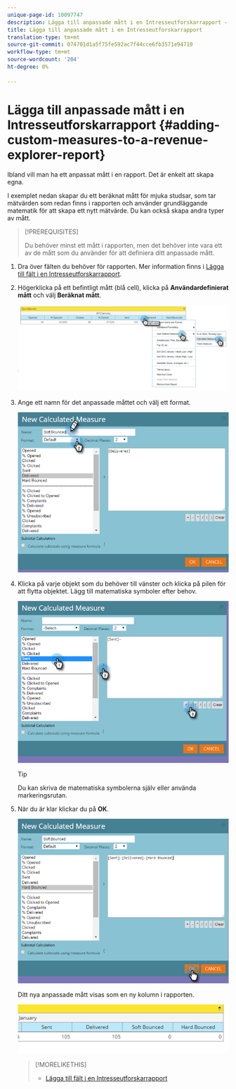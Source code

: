 ```yaml
---
unique-page-id: 10097747
description: Lägga till anpassade mått i en Intresseutforskarrapport - Marketo Docs - Produktdokumentation
title: Lägga till anpassade mått i en Intresseutforskarrapport
translation-type: tm+mt
source-git-commit: 074701d1a5f75fe592ac7f44cce6fb3571e94710
workflow-type: tm+mt
source-wordcount: '204'
ht-degree: 0%

---
```



# Lägga till anpassade mått i en Intresseutforskarrapport {#adding-custom-measures-to-a-revenue-explorer-report}

Ibland vill man ha ett anpassat mått i en rapport. Det är enkelt att skapa egna.

I exemplet nedan skapar du ett beräknat mått för mjuka studsar, som tar mätvärden som redan finns i rapporten och använder grundläggande matematik för att skapa ett nytt mätvärde. Du kan också skapa andra typer av mått.

>[!PREREQUISITES]
>
>Du behöver minst ett mått i rapporten, men det behöver inte vara ett av de mått som du använder för att definiera ditt anpassade mått.

1. Dra över fälten du behöver för rapporten. Mer information finns i [Lägga till fält i en Intresseutforskarrapport](adding-fields-to-a-revenue-explorer-report.md).
1. Högerklicka på ett befintligt mått (blå cell), klicka på **Användardefinierat mått** och välj **Beräknat mått**.

   ![](assets/image2016-1-26-11-3a7-3a49.png)

1. Ange ett namn för det anpassade måttet och välj ett format.

   ![](assets/image2016-1-26-11-3a26-3a23.png)

1. Klicka på varje objekt som du behöver till vänster och klicka på pilen för att flytta objektet. Lägg till matematiska symboler efter behov.

   ![](assets/image2016-1-26-11-3a16-3a55.png)

   >[!TIP]
   >
   >Du kan skriva de matematiska symbolerna själv eller använda markeringsrutan.

1. När du är klar klickar du på **OK**.

   ![](assets/image2016-1-26-11-3a37-3a27.png)

   Ditt nya anpassade mått visas som en ny kolumn i rapporten.

   ![](assets/image2016-1-26-11-3a29-3a16.png)

   >[!MORELIKETHIS]
   >
   >
   >    
   >    
   >    * [Lägga till fält i en Intresseutforskarrapport](adding-fields-to-a-revenue-explorer-report.md)


